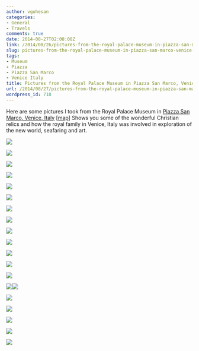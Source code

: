 ```yaml
---
author: vguhesan
categories:
- General
- Travels
comments: true
date: 2014-08-27T02:08:08Z
link: /2014/08/26/pictures-from-the-royal-palace-museum-in-piazza-san-marco-venice-italy/
slug: pictures-from-the-royal-palace-museum-in-piazza-san-marco-venice-italy
tags:
- Museum
- Piazza
- Piazza San Marco
- Venice Italy
title: Pictures from the Royal Palace Museum in Piazza San Marco, Venice, Italy
url: /2014/08/27/pictures-from-the-royal-palace-museum-in-piazza-san-marco-venice-italy/
wordpress_id: 718
---
```


Here are some pictures I took from the Royal Palace Museum in [Piazza San Marco, Venice, Italy](http://en.wikipedia.org/wiki/Piazza_San_Marco) [[map](https://www.google.com/maps/place/St.+Mark%27s+Square/@45.4387443,12.3172718,14z/data=!4m2!3m1!1s0x477eb1d76e418489:0x2d0bb9644fff61b)]
Shows you some of the wonderful Christian relics and how the royal family in Venice, Italy was involved in exploration of the new world, seafaring and art.

![](https://lh5.googleusercontent.com/-OWDZNLjwH2g/U_OKi9b4m6I/AAAAAAAAK4Q/pRPuFUFB4Cc/w990-h557-no/DSC01480.JPG)

![](https://lh6.googleusercontent.com/-ajv2JIFsXD0/U_OKcDbya1I/AAAAAAAAK34/4CdFZsntZJg/w313-h556-no/DSC01477.JPG)

![](https://lh4.googleusercontent.com/-i0tTzP1llw8/U_OKVKk2vLI/AAAAAAAAK3g/wtszofU1f5E/w990-h557-no/DSC01474.JPG)

![](https://lh5.googleusercontent.com/-16f2Id6DhXg/U_OKTRcSAhI/AAAAAAAAK3Y/XA6I4Z0E9jc/w990-h557-no/DSC01473.JPG)

![](https://lh6.googleusercontent.com/-PwVuTVWBvVI/U_OKRI1KXaI/AAAAAAAAK3Q/KcgupAZtVYo/w313-h556-no/DSC01472.JPG)

![](https://lh5.googleusercontent.com/-_j4s-Dvbosw/U_OKJ3zQsuI/AAAAAAAAK24/bhO3N1KsnLQ/w990-h557-no/DSC01469.JPG)

![](https://lh5.googleusercontent.com/-65-A4ujyBi4/U_OKICUH36I/AAAAAAAALoc/B1kxG1ZrBis/w990-h557-no/DSC01468.JPG)

![](https://lh3.googleusercontent.com/-irJXXRqffK0/U_OJ0yGE22I/AAAAAAAAK1o/SVb8jaRgp-I/w313-h556-no/DSC01459.JPG)

![](https://lh5.googleusercontent.com/-hMaGmrhjXt8/U_OJydLcuiI/AAAAAAAAK1g/WCMkx3ubJCQ/w313-h556-no/DSC01458.JPG)

![](https://lh4.googleusercontent.com/-oAfPwNP_HOQ/U_OJmhsa0jI/AAAAAAAAK0w/ld_aYA1nRNA/w313-h556-no/DSC01453.JPG)

![](https://lh5.googleusercontent.com/-qAj_GagCLcc/U_OJj4tuT1I/AAAAAAAAK0o/LVRmY_UcyuI/w313-h556-no/DSC01452.JPG)

![](https://lh6.googleusercontent.com/-fFwMDceWgJg/U_OJoH3cCBI/AAAAAAAAK04/5G9BhaX1pSM/w990-h557-no/DSC01451.JPG)

![](https://lh3.googleusercontent.com/-4iSBf1mi5Oc/U_OJhnnHtaI/AAAAAAAAK0g/wvmFwnZQaIQ/w990-h557-no/DSC01450.JPG)

![](https://lh5.googleusercontent.com/-x_RudyQ9ASI/U_OJbrbfe6I/AAAAAAAAK0I/GvEHN6to6yo/w313-h556-no/DSC01447.JPG)![](https://lh6.googleusercontent.com/-9yB_TT4J1-8/U_OJZUoxM-I/AAAAAAAAK0A/uwAvnHAgw9c/w313-h556-no/DSC01446.JPG)

![](https://lh4.googleusercontent.com/-VoorQwotQPI/U_OJRCd2geI/AAAAAAAAKzg/zzT_pSDR0ts/w990-h557-no/DSC01442.JPG)

![](https://lh6.googleusercontent.com/-kvwQaDKKwZY/U_OJOiPOAlI/AAAAAAAAKzY/WDyrH4qh6fI/w990-h557-no/DSC01441.JPG)

![](https://lh6.googleusercontent.com/-aquUhMF1Vz4/U_OJI7yxUiI/AAAAAAAAKzA/zKwV4Rew2R4/w990-h557-no/DSC01438.JPG)

![](https://lh4.googleusercontent.com/-uOO86c7arQE/U_OJF0KzKsI/AAAAAAAAKy4/C3zddTvyFQg/w990-h557-no/DSC01437.JPG)

![](https://lh5.googleusercontent.com/-e7mztU0KJpc/U_OJC9twHfI/AAAAAAAAKys/0MVvLPlXvCw/w990-h557-no/DSC01435.JPG)


